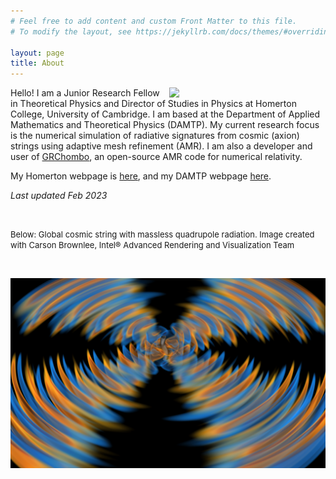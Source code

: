 ```yaml
---
# Feel free to add content and custom Front Matter to this file.
# To modify the layout, see https://jekyllrb.com/docs/themes/#overriding-theme-defaults

layout: page
title: About
---
```


<img src="https://amelialdrew.github.io/about/ProfilePicture2.png" width="250" style="float:right">

Hello! I am a Junior Research Fellow in Theoretical Physics and Director of Studies in Physics at Homerton College, University of Cambridge. I am based at the Department of Applied Mathematics and Theoretical Physics (DAMTP). My current research focus is the numerical simulation of radiative signatures from cosmic (axion) strings using adaptive mesh refinement (AMR). I am also a developer and user of [GRChombo](https://www.grchombo.org/), an open-source AMR code for numerical relativity.

My Homerton webpage is [here](https://www.homerton.cam.ac.uk/people/amelia-drew), and my DAMTP webpage [here](https://www.damtp.cam.ac.uk/person/ad652).

_Last updated Feb 2023_

<br/>

<font size="2"> Below: Global cosmic string with massless quadrupole radiation. Image created with Carson Brownlee, Intel® Advanced Rendering and Visualization Team </font>

<br/>

![Global cosmic string with massless axion radiation](ParaviewSnapshotMasslessAmp4Tilted.png)

<!---<div align="center"><sup>Global cosmic string with massless axion radiation. Image created together with Carson Brownlee, Intel® Advanced Rendering and Visualization Team<sup>--->
